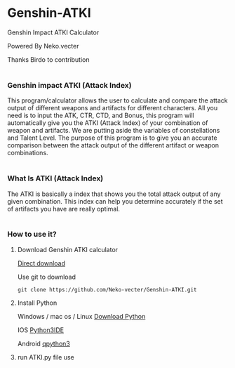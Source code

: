 # Genshin-ATKI
Genshin Impact ATKI Calculator 

Powered By Neko.vecter

Thanks Birdo to contribution
</br></br>

### **Genshin impact ATKI (Attack Index)**

This program/calculator allows the user to calculate and compare the attack output of different weapons and artifacts for different characters. All you need is to input the ATK, CTR, CTD, and Bonus, this program will automatically give you the ATKI (Attack Index) of your combination of weapon and artifacts. We are putting aside the variables of constellations and Talent Level. The purpose of this program is to give you an accurate comparison between the attack output of the different artifact or weapon combinations. 
</br></br>
### **What Is ATKI (Attack Index)**

The ATKI is basically a index that shows you the total attack output of any given combination. This index can help you determine accurately if the set of artifacts you have are really optimal.
</br></br>
### **How to use it?**

1. Download Genshin ATKI calculator

   [Direct download](https://codeload.github.com/Neko-vecter/Genshin-ATKI/zip/main)

   

   Use git to download

   ```
   git clone https://github.com/Neko-vecter/Genshin-ATKI.git
   ```

   

2. Install Python 

   Windows / mac os / Linux 
   [Download Python](https://www.python.org/downloads/)

   IOS 
   [Python3IDE](https://apps.apple.com/cn/app/python3ide/id1357215444)

   Android
   [qpython3](https://github.com/qpython-android/qpython3/releases)

   

3. run ATKI.py file use